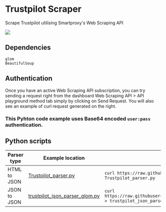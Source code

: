 # Trustpilot Scraper

Scrape Trustpilot utilising Smartproxy's Web Scraping API

[<img src="https://i.ibb.co/PwMvX0P/Web.png">](https://dashboard.smartproxy.com/register?utm_source=Github&utm_medium=banner&utm_campaign=Web)

## Dependencies

```http
glom
BeautifulSoup
```

## Authentication

Once you have an active Web Scraping API subscription, you can try sending a request right from the dashboard Web Scraping API > API playground method tab simply by clicking on Send Request. You will also see an example of curl request generated on the right. 

### This Pyhton code example uses Base64 encoded ```user:pass``` authentication.

## Python scripts

| Parser type | Example location         | Download |
| -------------------- | ------------------------ | -------- |
| HTML to JSON        | [Trustpilot_parser.py](https://github.com/Smartproxy/trustpilot_python_scraper/blob/main/Trustpilot_parser.py) |``` curl https://raw.githubusercontent.com/Smartproxy/trustpilot_python_scraper/blob/main/Trustpilot_parser.py > Trustpilot_parser.py ``` |
| JSON to JSON                 | [trustpilot_json_parser_glom.py](https://github.com/Smartproxy/trustpilot_python_scraper/blob/main/trustpilot_json_parser_glom.py)   | ``` curl https://raw.githubusercontent.com/Smartproxy/trustpilot_python_scraper/blob/main/trustpilot_json_parser_glom.py > trustpilot_json_parser_glom.py ``` |
